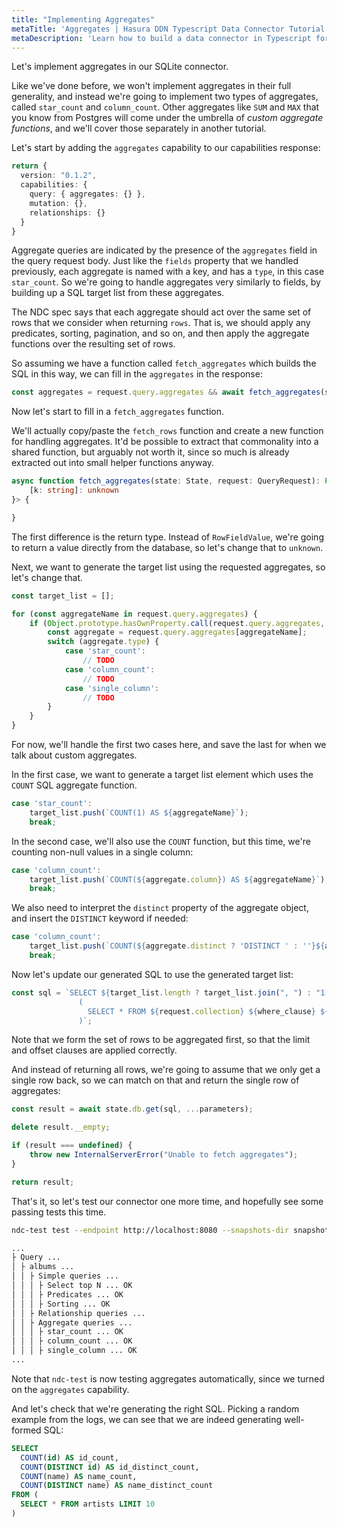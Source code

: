 ```yaml
---
title: "Implementing Aggregates"
metaTitle: 'Aggregates | Hasura DDN Typescript Data Connector Tutorial'
metaDescription: 'Learn how to build a data connector in Typescript for Hasura DDN'
---
```


Let's implement aggregates in our SQLite connector.

Like we've done before, we won't implement aggregates in their full generality, and instead we're going to implement two
types of aggregates, called `star_count` and `column_count`. Other aggregates like `SUM` and `MAX` that you know from
Postgres will come under the umbrella of _custom aggregate functions_, and we'll cover those separately in another
tutorial.

Let's start by adding the `aggregates` capability to our capabilities response:

```typescript
return {
  version: "0.1.2",
  capabilities: {
    query: { aggregates: {} },
    mutation: {},
    relationships: {}
  }
}
```
Aggregate queries are indicated by the presence of the `aggregates` field in the query request body. Just like the
`fields` property that we handled previously, each aggregate is named with a key, and has a `type`, in this case
`star_count`. So we're going to handle aggregates very similarly to fields, by building up a SQL target list from these
aggregates.

The NDC spec says that each aggregate should act over the same set of rows that we consider when returning `rows`. That
is, we should apply any predicates, sorting, pagination, and so on, and then apply the aggregate functions over the
resulting set of rows.

So assuming we have a function called `fetch_aggregates` which builds the SQL in this way, we can fill in the
`aggregates` in the response:

```typescript
const aggregates = request.query.aggregates && await fetch_aggregates(state, request);
```

Now let's start to fill in a `fetch_aggregates` function.

We'll actually copy/paste the `fetch_rows` function and create a new function for handling aggregates. It'd be possible to extract that commonality into a shared function, but arguably not worth it, since so much is already extracted out into small helper functions anyway.

```typescript
async function fetch_aggregates(state: State, request: QueryRequest): Promise<{
    [k: string]: unknown
}> {

}
```

The first difference is the return type. Instead of `RowFieldValue`, we're going to return a value directly from the database, so let's change that to `unknown`.

Next, we want to generate the target list using the requested aggregates, so let's change that.

```typescript
const target_list = [];

for (const aggregateName in request.query.aggregates) {
    if (Object.prototype.hasOwnProperty.call(request.query.aggregates, aggregateName)) {
        const aggregate = request.query.aggregates[aggregateName];
        switch (aggregate.type) {
            case 'star_count':
                // TODO
            case 'column_count':
                // TODO
            case 'single_column':
                // TODO
        }
    }
}
```

For now, we'll handle the first two cases here, and save the last for when we talk about custom aggregates.

In the first case, we want to generate a target list element which uses the `COUNT` SQL aggregate function.

```typescript
case 'star_count':
    target_list.push(`COUNT(1) AS ${aggregateName}`);
    break;
```

In the second case, we'll also use the `COUNT` function, but this time, we're counting non-null values in a single column:

```typescript
case 'column_count':
    target_list.push(`COUNT(${aggregate.column}) AS ${aggregateName}`);
    break;
```

We also need to interpret the `distinct` property of the aggregate object, and insert the `DISTINCT` keyword if needed:

```typescript
case 'column_count':
    target_list.push(`COUNT(${aggregate.distinct ? 'DISTINCT ' : ''}${aggregate.column}) AS ${aggregateName}`);
    break;
```

Now let's update our generated SQL to use the generated target list:

```typescript
const sql = `SELECT ${target_list.length ? target_list.join(", ") : "1 AS __empty"} FROM (
               (
                 SELECT * FROM ${request.collection} ${where_clause} ${order_by_clause} ${limit_clause} ${offset_clause}
               )`;
```

Note that we form the set of rows to be aggregated first, so that the limit and offset clauses are applied correctly.

And instead of returning all rows, we're going to assume that we only get a single row back, so we can match on that and return the single row of aggregates:

```typescript
const result = await state.db.get(sql, ...parameters);

delete result.__empty;

if (result === undefined) {
    throw new InternalServerError("Unable to fetch aggregates");
}

return result;
```

That's it, so let's test our connector one more time, and hopefully see some passing tests this time.

```sh
ndc-test test --endpoint http://localhost:8080 --snapshots-dir snapshots

...
├ Query ...
│ ├ albums ...
│ │ ├ Simple queries ...
│ │ │ ├ Select top N ... OK
│ │ │ ├ Predicates ... OK
│ │ │ ├ Sorting ... OK
│ │ ├ Relationship queries ...
│ │ ├ Aggregate queries ...
│ │ │ ├ star_count ... OK
│ │ │ ├ column_count ... OK
│ │ │ ├ single_column ... OK
...
```

Note that `ndc-test` is now testing aggregates automatically, since we turned on the `aggregates` capability.

And let's check that we're generating the right SQL. Picking a random example from the logs, we can see that we are indeed generating well-formed SQL:

```sql
SELECT 
  COUNT(id) AS id_count, 
  COUNT(DISTINCT id) AS id_distinct_count, 
  COUNT(name) AS name_count, 
  COUNT(DISTINCT name) AS name_distinct_count 
FROM (
  SELECT * FROM artists LIMIT 10
)
```